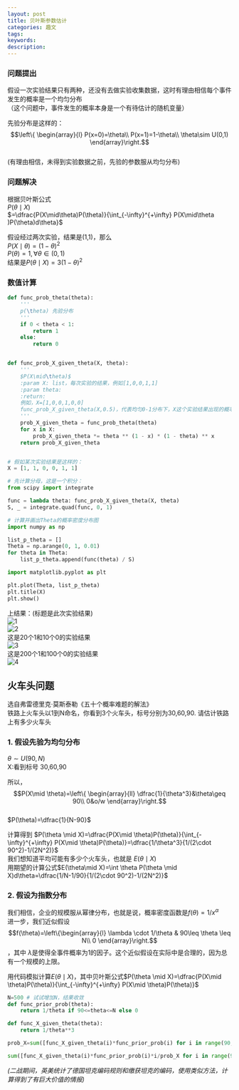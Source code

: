 ```yaml
---
layout: post
title: 贝叶斯参数估计
categories: 趣文
tags:
keywords:
description:
---
```


### 问题提出
假设一次实验结果只有两种，还没有去做实验收集数据，这时有理由相信每个事件发生的概率是一个均匀分布  
（这个问题中，事件发生的概率本身是一个有待估计的随机变量）  


先验分布是这样的：  
$$\left\{ \begin{array}{l}
P(x=0)=\theta\\
P(x=1)=1-\theta\\
\theta\sim U(0,1)
\end{array}\right.$$  
(有理由相信，未得到实验数据之前，先验的参数服从均匀分布)  


### 问题解决
根据贝叶斯公式  
$P(\theta\mid X)$  
$=\dfrac{P(X\mid\theta)P(\theta)}{\int_{-\infty}^{+\infty} P(X\mid\theta )P(\theta)d\theta}$  


假设经过两次实验，结果是(1,1)，那么  
$P(X\mid\theta)=(1-\theta)^2$  
$P(\theta)=1,\forall \theta\in(0,1)$  
结果是$P(\theta\mid X)=3(1-\theta)^2$  


### 数值计算

```py
def func_prob_theta(theta):
    '''
    p(\theta) 先验分布
    '''
    if 0 < theta < 1:
        return 1
    else:
        return 0


def func_prob_X_given_theta(X, theta):
    '''
    $P(X\mid\theta)$
    :param X: list，每次实验的结果，例如[1,0,0,1,1]
    :param theta:
    :return:
    例如，X=[1,0,0,1,0,0]
    func_prob_X_given_theta(X,0.5)，代表均匀0-1分布下，X这个实验结果出现的概率
    '''
    prob_X_given_theta = func_prob_theta(theta)
    for x in X:
        prob_X_given_theta *= theta ** (1 - x) * (1 - theta) ** x
    return prob_X_given_theta


# 假如某次实验结果是这样的：
X = [1, 1, 0, 0, 1, 1]

# 先计算分母，这是一个积分：
from scipy import integrate

func = lambda theta: func_prob_X_given_theta(X, theta)
S, _ = integrate.quad(func, 0, 1)

# 计算并画出Theta的概率密度分布图
import numpy as np

list_p_theta = []
Theta = np.arange(0, 1, 0.01)
for theta in Theta:
    list_p_theta.append(func(theta) / S)

import matplotlib.pyplot as plt

plt.plot(Theta, list_p_theta)
plt.title(X)
plt.show()
```

上结果：(标题是此次实验结果)  
![1](/pictures_for_blog/beyes/1.png)  
![2](/pictures_for_blog/beyes/2.png)  
这是20个1和10个0的实验结果  
![3](/pictures_for_blog/beyes/3.png)  
这是200个1和100个0的实验结果  
![4](/pictures_for_blog/beyes/4.png)  


## 火车头问题
选自弗雷德里克·莫斯泰勒《五十个概率难题的解法》  
铁路上火车头以1到N命名，你看到3个火车头，标号分别为30,60,90. 请估计铁路上有多少火车头  

### 1. 假设先验为均匀分布
$\theta \sim U(90,N)$  
X:看到标号 30,60,90  


所以，$$P(X\mid \theta)=\left\{
\begin{array}{ll}
\dfrac{1}{\theta^3}&\theta\geq 90\\
0&o/w
\end{array}\right.$$  
$P(\theta)=\dfrac{1}{N-90}$  



计算得到 $P(\theta \mid X)=\dfrac{P(X\mid \theta)P(\theta)}{\int_{-\infty}^{+\infty} P(X\mid \theta)P(\theta)}=\dfrac{1/\theta^3}{1/(2\cdot 90^2)-1/(2N^2)}$  
我们想知道平均可能有多少个火车头，也就是 $E(\theta \mid X)$  
用期望的计算公式$E(\theta\mid X)=\int \theta P(\theta \mid X)d\theta=\dfrac{1/N-1/90}{1/(2\cdot 90^2)-1/(2N^2)}$  

### 2. 假设为指数分布
我们相信，企业的规模服从幂律分布，也就是说，概率密度函数是$f(\theta)=1/x^\alpha$  
进一步，我们近似假设$$f(\theta)=\left\{\begin{array}{l}
\lambda \cdot 1/\theta & 90\leq \theta \leq N\\
0
\end{array}\right.$$，其中 $\lambda$是使得全事件概率为1的因子。这个近似假设在实际中是合理的，因为总有一个规模的上限。

用代码模拟计算$E(\theta\mid X)$，其中贝叶斯公式$P(\theta \mid X)=\dfrac{P(X\mid \theta)P(\theta)}{\int_{-\infty}^{+\infty} P(X\mid \theta)P(\theta)}$  

```py
N=500 # 试试增加N，结果收敛
def func_prior_prob(theta):
    return 1/theta if 90<=theta<=N else 0

def func_X_given_theta(theta):
    return 1/theta**3

prob_X=sum([func_X_given_theta(i)*func_prior_prob(i) for i in range(90,N+1)])

sum([func_X_given_theta(i)*func_prior_prob(i)*i/prob_X for i in range(90,N+1)])
```

*(二战期间，英美统计了德国坦克编码规则和缴获坦克的编码，使用类似方法，计算得到了有巨大价值的情报)*
